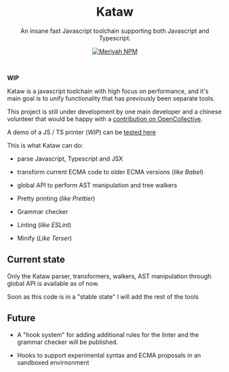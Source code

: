 <h1 align="center">Kataw</h1>

<p align="center"> An insane fast Javascript toolchain supporting both Javascript and Typescript.</p>

<p align="center">
<a href="https://github.com/kataw/kataw"><img src="https://img.shields.io/badge/code_style-kataw-ff69b4.svg?style=flat-square" alt="Meriyah NPM"/></a>
</p>
<br>
  
**WIP**

Kataw is a javascript toolchain with high focus on performance, and it's main goal is to unify functionality that has previously been separate tools.

This project is still under development by one main developer and a chinese volunteer that would be happy with a [contribution on OpenCollective](https://opencollective.com/kataw).

A demo of a JS / TS printer (*WIP*) can be [tested here](https://kataw.github.io/kataw/kataw_print/)

This is what Kataw can do:

- parse Javascript, Typescript and JSX

- transform current ECMA code to older ECMA versions (_like Babel_)

- global API to perform AST manipulation and tree walkers

- Pretty printing (_like Prettier_)

- Grammar checker

- Linting (_like ESLint_)

- Minify (_Like Terser_)

## Current state

Only the Kataw parser, transformers, walkers, AST manipulation through global API is available as of now.

Soon as this code is in a "stable state" I will add the rest of the tools

## Future

- A "hook system" for adding additional rules for the linter and the grammar checker will be published.

- Hooks to support experimental syntax and ECMA proposals in an sandboxed envirnonment
